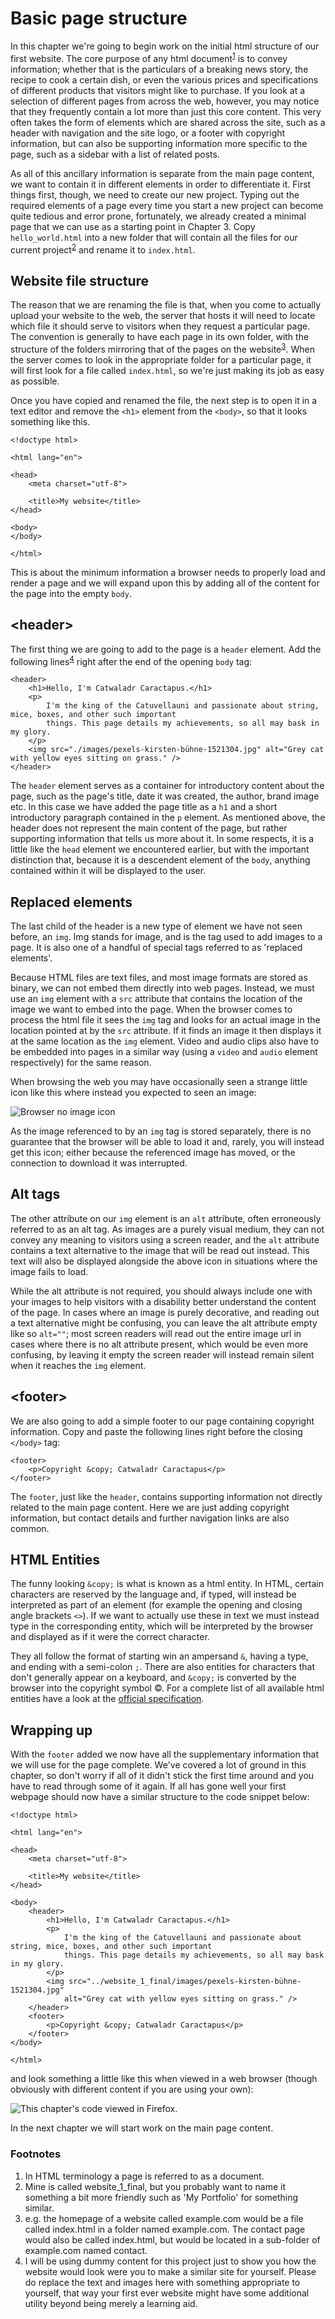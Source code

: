 # Basic page structure

In this chapter we're going to begin work on the initial html structure of our first website. The core purpose of any html document<sup id="a1">[1](#f1)</sup> is to convey information; whether that is the particulars of a breaking news story, the recipe to cook a certain dish, or even the various prices and specifications of different products that visitors might like to purchase. If you look at a selection of different pages from across the web, however, you may notice that they frequently contain a lot more than just this core content. This very often takes the form of elements which are shared across the site, such as a header with navigation and the site logo, or a footer with copyright information, but can also be supporting information more specific to the page, such as a sidebar with a list of related posts.

As all of this ancillary information is separate from the main page content, we want to contain it in different elements in order to differentiate it. First things first, though, we need to create our new project. Typing out the required elements of a page every time you start a new project can become quite tedious and error prone, fortunately, we already created a minimal page that we can use as a starting point in Chapter 3. Copy `hello_world.html` into a new folder that will contain all the files for our current project<sup id="a2">[2](#f2)</sup> and rename it to `index.html`.

## Website file structure
The reason that we are renaming the file is that, when you come to actually upload your website to the web, the server that hosts it will need to locate which file it should serve to visitors when they request a particular page. The convention is generally to have each page in its own folder, with the structure of the folders mirroring that of the pages on the website<sup id="a3">[3](#f3)</sup>. When the server comes to look in the appropriate folder for a particular page, it will first look for a file called `index.html`, so we're just making its job as easy as possible.

Once you have copied and renamed the file, the next step is to open it in a text editor and remove the `<h1>` element from the `<body>`, so that it looks something like this.
```
<!doctype html>

<html lang="en">

<head>
    <meta charset="utf-8">

    <title>My website</title>
</head>

<body>
</body>

</html>
```

This is about the minimum information a browser needs to properly load and render a page and we will expand upon this by adding all of the content for the page into the empty `body`.

## \<header>

The first thing we are going to add to the page is a `header` element. Add the following lines<sup id="a4">[4](#f4)</sup> right after the end of the opening `body` tag:
```
<header>
    <h1>Hello, I'm Catwaladr Caractapus.</h1>
    <p>
        I'm the king of the Catuvellauni and passionate about string, mice, boxes, and other such important
        things. This page details my achievements, so all may bask in my glory.
    </p>
    <img src="./images/pexels-kirsten-bühne-1521304.jpg" alt="Grey cat with yellow eyes sitting on grass." />
</header>
```
The `header` element serves as a container for introductory content about the page, such as the page's title, date it was created, the author, brand image etc. In this case we have added the page title as a `h1` and a short introductory paragraph contained in the `p` element. As mentioned above, the header does not represent the main content of the page, but rather supporting information that tells us more about it. In some respects, it is a little like the `head` element we encountered earlier, but with the important distinction that, because it is a descendent element of the `body`, anything contained within it will be displayed to the user.

## Replaced elements

The last child of the header is a new type of element we have not seen before, an `img`. Img stands for image, and is the tag used to add images to a page. It is also one of a handful of special tags referred to as 'replaced elements'.

Because HTML files are text files, and most image formats are stored as binary, we can not embed them directly into web pages. Instead, we must use an `img` element with a `src` attribute that contains the location of the image we want to embed into the page. When the browser comes to process the html file it sees the `img` tag and looks for an actual image in the location pointed at by the `src` attribute. If it finds an image it then displays it at the same location as the `img` element. Video and audio clips also have to be embedded into pages in a similar way (using a `video` and `audio` element respectively) for the same reason.

When browsing the web you may have occasionally seen a strange little icon like this where instead you expected to seen an image:

![Browser no image icon](./images/s1c5/no_image.png)

As the image referenced to by an `img` tag is stored separately, there is no guarantee that the browser will be able to load it and, rarely, you will instead get this icon; either because the referenced image has moved, or the connection to download it was interrupted.

## Alt tags

The other attribute on our `img` element is an `alt` attribute, often erroneously referred to as an alt tag. As images are a purely visual medium, they can not convey any meaning to visitors using a screen reader, and the `alt` attribute contains a text alternative to the image that will be read out instead. This text will also be displayed alongside the above icon in situations where the image fails to load.

While the alt attribute is not required, you should always include one with your images to help visitors with a disability better understand the content of the page. In cases where an image is purely decorative, and reading out a text alternative might be confusing, you can leave the alt attribute empty like so `alt=""`; most screen readers will read out the entire image url in cases where there is no alt attribute present, which would be even more confusing, by leaving it empty the screen reader will instead remain silent when it reaches the `img` element.

## \<footer>

We are also going to add a simple footer to our page containing copyright information. Copy and paste the following lines right before the closing `</body>` tag:
```
<footer>
    <p>Copyright &copy; Catwaladr Caractapus</p>
</footer>
```
The `footer`, just like the `header`, contains supporting information not directly related to the main page content. Here we are just adding copyright information, but contact details and further navigation links are also common.

## HTML Entities

The funny looking `&copy;` is what is known as a html entity. In HTML, certain characters are reserved by the language and, if typed, will instead be interpreted as part of an element (for example the opening and closing angle brackets `<>`). If we want to actually use these in text we must instead type in the corresponding entity, which will be interpreted by the browser and displayed as if it were the correct character.

They all follow the format of starting win an ampersand `&`, having a type, and ending with a semi-colon `;`. There are also entities for characters that don't generally appear on a keyboard, and `&copy;` is converted by the browser into the copyright symbol &copy;. For a complete list of all available html entities have a look at the [official specification](https://html.spec.whatwg.org/multipage/named-characters.html#named-character-references).

## Wrapping up

With the `footer` added we now have all the supplementary information that we will use for the page complete. We've covered a lot of ground in this chapter, so don't worry if all of it didn't stick the first time around and you have to read through some of it again. If all has gone well your first webpage should now have a similar structure to the code snippet below:
```
<!doctype html>

<html lang="en">

<head>
    <meta charset="utf-8">

    <title>My website</title>
</head>

<body>
    <header>
        <h1>Hello, I'm Catwaladr Caractapus.</h1>
        <p>
            I'm the king of the Catuvellauni and passionate about string, mice, boxes, and other such important
            things. This page details my achievements, so all may bask in my glory.
        </p>
        <img src="../website_1_final/images/pexels-kirsten-bühne-1521304.jpg"
            alt="Grey cat with yellow eyes sitting on grass." />
    </header>
    <footer>
        <p>Copyright &copy; Catwaladr Caractapus</p>
    </footer>
</body>

</html>
```
and look something a little like this when viewed in a web browser (though obviously with different content if you are using your own):

![This chapter's code viewed in Firefox.](./images/s1c5/first_page.jpg)

In the next chapter we will start work on the main page content.

### Footnotes
<ol class="footnotes">
<li id="f1">In HTML terminology a page is referred to as a document.</li>
<li id="f2">Mine is called website_1_final, but you probably want to name it something a bit more friendly such as 'My Portfolio' for something similar.</li>
<li id="f3">e.g. the homepage of a website called example.com would be a file called index.html in a folder named example.com. The contact page would also be called index.html, but would be located in a sub-folder of example.com named contact.</li>
<li id="f4">I will be using dummy content for this project just to show you how the website would look were you to make a similar site for yourself. Please do replace the text and images here with something appropriate to yourself, that way your first ever website might have some additional utility beyond being merely a learning aid.</li>
</ol>